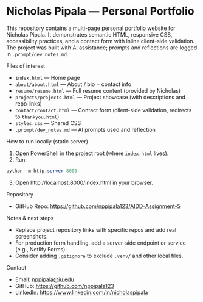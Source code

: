 # Nicholas Pipala — Personal Portfolio

This repository contains a multi-page personal portfolio website for Nicholas Pipala. It demonstrates semantic HTML, responsive CSS, accessibility practices, and a contact form with inline client-side validation. The project was built with AI assistance; prompts and reflections are logged in `.prompt/dev_notes.md`.

Files of interest
- `index.html` — Home page
- `about/about.html` — About / bio + contact info
- `resume/resume.html` — Full resume content (provided by Nicholas)
- `projects/projects.html` — Project showcase (with descriptions and repo links)
- `contact/contact.html` — Contact form (client-side validation, redirects to `thankyou.html`)
- `styles.css` — Shared CSS
- `.prompt/dev_notes.md` — AI prompts used and reflection

How to run locally (static server)
1. Open PowerShell in the project root (where `index.html` lives).
2. Run:
```powershell
python -m http.server 8000
```
3. Open http://localhost:8000/index.html in your browser.

Repository

- GitHub Repo: https://github.com/nppipala123/AIDD-Assignment-5

Notes & next steps
- Replace project repository links with specific repos and add real screenshots.
- For production form handling, add a server-side endpoint or service (e.g., Netlify Forms).
- Consider adding `.gitignore` to exclude `.venv/` and other local files.

Contact
- Email: nppipala@iu.edu
- GitHub: https://github.com/nppipala123
- LinkedIn: https://www.linkedin.com/in/nicholaspipala
